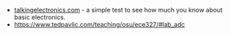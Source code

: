 
* [talkingelectronics.com](https://talkingelectronics.com/FrameworkPages/50QuestionTest.html) - a simple test to see how much you know about basic electronics.
* https://www.tedpavlic.com/teaching/osu/ece327/#lab_adc
